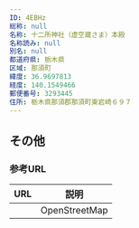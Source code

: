 ```yaml
---
ID: 4EBHz
総称: null
名称: 十二所神社（虚空蔵さま）本殿
名称読み: null
別名: null
都道府県: 栃木県
区域: 那須町
緯度: 36.9697813
経度: 140.1549466
郵便番号: 3293445
住所: 栃木県那須郡那須町東岩崎６９７
---
```


## その他

### 参考URL

| URL | 説明          |
| --- | ------------- |
|     | OpenStreetMap |
